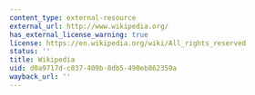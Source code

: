 ```yaml
---
content_type: external-resource
external_url: http://www.wikipedia.org/
has_external_license_warning: true
license: https://en.wikipedia.org/wiki/All_rights_reserved
status: ''
title: Wikipedia
uid: d0a9717d-c037-409b-8db5-490eb862359a
wayback_url: ''
---
```

